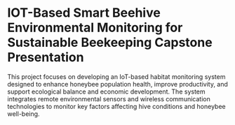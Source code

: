 # IOT-Based Smart Beehive Environmental Monitoring for Sustainable Beekeeping Capstone Presentation

This project focuses on developing an IoT-based habitat monitoring system designed to enhance honeybee population health, improve productivity, and support ecological balance and economic development. The system integrates remote environmental sensors and wireless communication technologies to monitor key factors affecting hive conditions and honeybee well-being.


